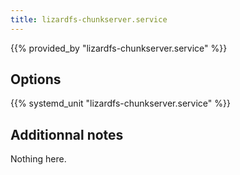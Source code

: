 ```yaml
---
title: lizardfs-chunkserver.service
---
```


{{% provided_by "lizardfs-chunkserver.service" %}}

## Options

{{% systemd_unit "lizardfs-chunkserver.service" %}}

## Additionnal notes

Nothing here.